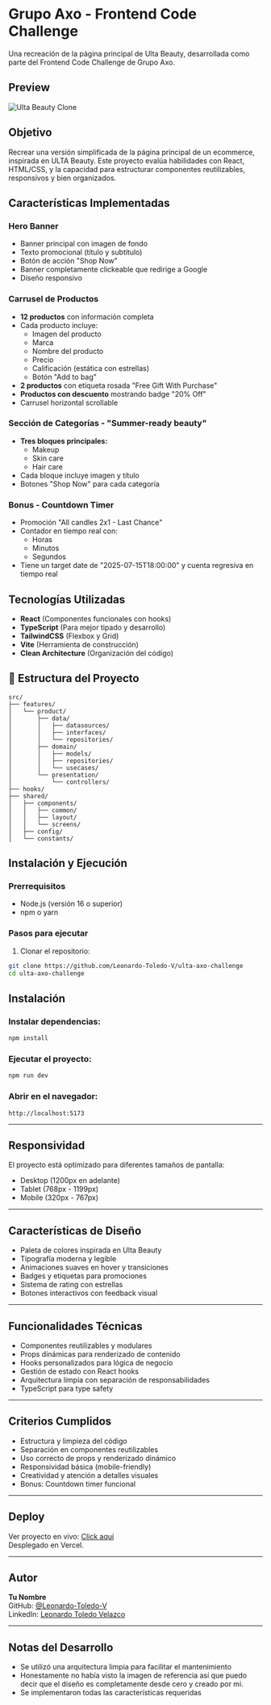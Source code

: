 # Grupo Axo - Frontend Code Challenge

Una recreación de la página principal de Ulta Beauty, desarrollada como parte del Frontend Code Challenge de Grupo Axo.

## Preview

![Ulta Beauty Clone](./hero.webp)

## Objetivo

Recrear una versión simplificada de la página principal de un ecommerce, inspirada en ULTA Beauty. Este proyecto evalúa habilidades con React, HTML/CSS, y la capacidad para estructurar componentes reutilizables, responsivos y bien organizados.

## Características Implementadas

### Hero Banner
- Banner principal con imagen de fondo
- Texto promocional (título y subtítulo)
- Botón de acción "Shop Now"
- Banner completamente clickeable que redirige a Google
- Diseño responsivo

### Carrusel de Productos
- **12 productos** con información completa
- Cada producto incluye:
  - Imagen del producto
  - Marca
  - Nombre del producto
  - Precio
  - Calificación (estática con estrellas)
  - Botón "Add to bag"
- **2 productos** con etiqueta rosada "Free Gift With Purchase"
- **Productos con descuento** mostrando badge "20% Off"
- Carrusel horizontal scrollable

### Sección de Categorías - "Summer-ready beauty"
- **Tres bloques principales:**
  - Makeup
  - Skin care
  - Hair care
- Cada bloque incluye imagen y título
- Botones "Shop Now" para cada categoría

### Bonus - Countdown Timer
- Promoción "All candles 2x1 - Last Chance"
- Contador en tiempo real con:
  - Horas
  - Minutos
  - Segundos
- Tiene un target date de "2025-07-15T18:00:00"  y cuenta regresiva en tiempo real

## Tecnologías Utilizadas

- **React** (Componentes funcionales con hooks)
- **TypeScript** (Para mejor tipado y desarrollo)
- **TailwindCSS** (Flexbox y Grid)
- **Vite** (Herramienta de construcción)
- **Clean Architecture** (Organización del código)

## 📁 Estructura del Proyecto

```plaintext
src/
├── features/
│   └── product/
│       ├── data/
│       │   ├── datasources/
│       │   ├── interfaces/
│       │   └── repositories/
│       ├── domain/
│       │   ├── models/
│       │   ├── repositories/
│       │   └── usecases/
│       └── presentation/
│           └── controllers/
├── hooks/
├── shared/
│   ├── components/
│   │   ├── common/
│   │   ├── layout/
│   │   └── screens/
│   ├── config/
│   └── constants/

```
## Instalación y Ejecución

### Prerrequisitos

- Node.js (versión 16 o superior)
- npm o yarn

### Pasos para ejecutar

1. Clonar el repositorio:

```bash
git clone https://github.com/Leonardo-Toledo-V/ulta-axo-challenge
cd ulta-axo-challenge
```

## Instalación

### Instalar dependencias:

```bash
npm install
```

### Ejecutar el proyecto:

```bash
npm run dev
```

### Abrir en el navegador:

```
http://localhost:5173
```

---

## Responsividad

El proyecto está optimizado para diferentes tamaños de pantalla:

- Desktop (1200px en adelante)
- Tablet (768px - 1199px)
- Mobile (320px - 767px)

---

## Características de Diseño

- Paleta de colores inspirada en Ulta Beauty  
- Tipografía moderna y legible  
- Animaciones suaves en hover y transiciones  
- Badges y etiquetas para promociones  
- Sistema de rating con estrellas  
- Botones interactivos con feedback visual  

---

## Funcionalidades Técnicas

- Componentes reutilizables y modulares  
- Props dinámicas para renderizado de contenido  
- Hooks personalizados para lógica de negocio  
- Gestión de estado con React hooks  
- Arquitectura limpia con separación de responsabilidades  
- TypeScript para type safety  

---

## Criterios Cumplidos

- Estructura y limpieza del código  
- Separación en componentes reutilizables  
- Uso correcto de props y renderizado dinámico  
- Responsividad básica (mobile-friendly)  
- Creatividad y atención a detalles visuales  
- Bonus: Countdown timer funcional  

---

## Deploy

Ver proyecto en vivo: [Click aquí](https://ulta-axo-challenge.vercel.app/)  
Desplegado en Vercel.

---

## Autor

**Tu Nombre**  
GitHub: [@Leonardo-Toledo-V](https://github.com/Leonardo-Toledo-V)  
LinkedIn: [Leonardo Toledo Velazco](https://www.linkedin.com/in/leonardotoledov/)  

---

## Notas del Desarrollo

- Se utilizó una arquitectura limpia para facilitar el mantenimiento  
- Honestamente no había visto la imagen de referencia así que puedo decir que el diseño es completamente desde cero y creado por mi.  
- Se implementaron todas las características requeridas  


